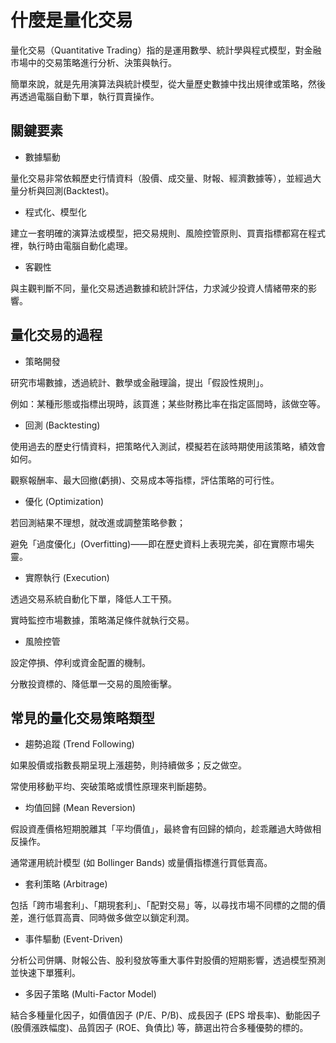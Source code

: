 # 什麼是量化交易

量化交易（Quantitative Trading）指的是運用數學、統計學與程式模型，對金融市場中的交易策略進行分析、決策與執行。

簡單來說，就是先用演算法與統計模型，從大量歷史數據中找出規律或策略，然後再透過電腦自動下單，執行買賣操作。

## 關鍵要素

- 數據驅動

量化交易非常依賴歷史行情資料（股價、成交量、財報、經濟數據等），並經過大量分析與回測(Backtest)。

- 程式化、模型化

建立一套明確的演算法或模型，把交易規則、風險控管原則、買賣指標都寫在程式裡，執行時由電腦自動化處理。

- 客觀性

與主觀判斷不同，量化交易透過數據和統計評估，力求減少投資人情緒帶來的影響。

## 量化交易的過程

- 策略開發

研究市場數據，透過統計、數學或金融理論，提出「假設性規則」。

例如：某種形態或指標出現時，該買進；某些財務比率在指定區間時，該做空等。

- 回測 (Backtesting)

使用過去的歷史行情資料，把策略代入測試，模擬若在該時期使用該策略，績效會如何。

觀察報酬率、最大回撤(虧損)、交易成本等指標，評估策略的可行性。

- 優化 (Optimization)

若回測結果不理想，就改進或調整策略參數；

避免「過度優化」(Overfitting)——即在歷史資料上表現完美，卻在實際市場失靈。

- 實際執行 (Execution)

透過交易系統自動化下單，降低人工干預。

實時監控市場數據，策略滿足條件就執行交易。

- 風險控管

設定停損、停利或資金配置的機制。

分散投資標的、降低單一交易的風險衝擊。

## 常見的量化交易策略類型

- 趨勢追蹤 (Trend Following)

如果股價或指數長期呈現上漲趨勢，則持續做多；反之做空。

常使用移動平均、突破策略或慣性原理來判斷趨勢。

- 均值回歸 (Mean Reversion)

假設資產價格短期脫離其「平均價值」，最終會有回歸的傾向，趁乖離過大時做相反操作。

通常運用統計模型 (如 Bollinger Bands) 或量價指標進行買低賣高。

- 套利策略 (Arbitrage)

包括「跨市場套利」、「期現套利」、「配對交易」等，以尋找市場不同標的之間的價差，進行低買高賣、同時做多做空以鎖定利潤。

- 事件驅動 (Event-Driven)

分析公司併購、財報公告、股利發放等重大事件對股價的短期影響，透過模型預測並快速下單獲利。

- 多因子策略 (Multi-Factor Model)

結合多種量化因子，如價值因子 (P/E、P/B)、成長因子 (EPS 增長率)、動能因子 (股價漲跌幅度)、品質因子 (ROE、負債比) 等，篩選出符合多種優勢的標的。
